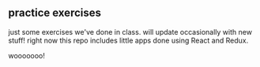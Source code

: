 ## practice exercises
just some exercises we've done in class. will update occasionally with new stuff!
right now this repo includes little apps done using React and Redux. 

wooooooo!

